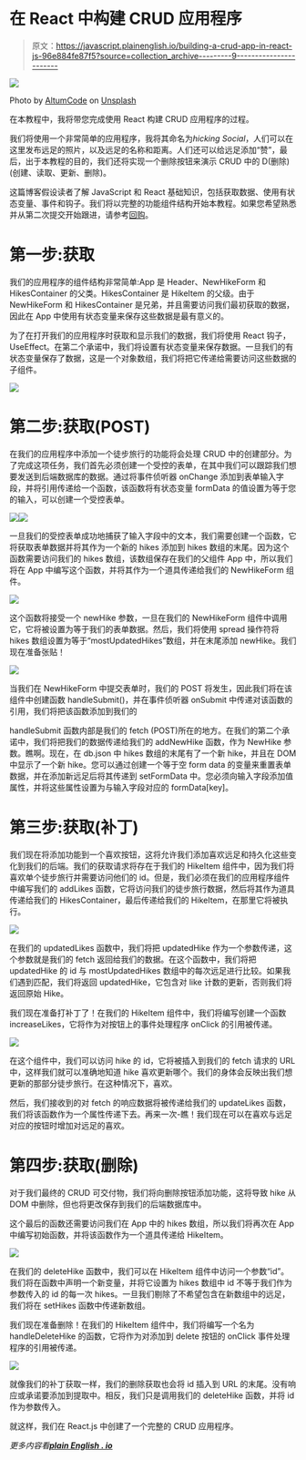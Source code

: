 # 在 React 中构建 CRUD 应用程序

> 原文：<https://javascript.plainenglish.io/building-a-crud-app-in-react-js-96e884fe87f5?source=collection_archive---------9----------------------->

![](img/4286984da1fb68b437c7a82fbeeb4695.png)

Photo by [AltumCode](https://unsplash.com/@altumcode?utm_source=medium&utm_medium=referral) on [Unsplash](https://unsplash.com?utm_source=medium&utm_medium=referral)

在本教程中，我将带您完成使用 React 构建 CRUD 应用程序的过程。

我们将使用一个非常简单的应用程序，我将其命名为*hicking Social*，人们可以在这里发布远足的照片，以及远足的名称和距离。人们还可以给远足添加“赞”，最后，出于本教程的目的，我们还将实现一个删除按钮来演示 CRUD 中的 D(删除)(创建、读取、更新、删除)。

这篇博客假设读者了解 JavaScript 和 React 基础知识，包括获取数据、使用有状态变量、事件和钩子。我们将以完整的功能组件结构开始本教程。如果您希望熟悉并从第二次提交开始跟进，请参考[回购](https://github.com/charcodes24/hiking-social)。

# 第一步:获取

我们的应用程序的组件结构非常简单:App 是 Header、NewHikeForm 和 HikesContainer 的父类。HikesContainer 是 HikeItem 的父级。由于 NewHikeForm 和 HikesContainer 是兄弟，并且需要访问我们最初获取的数据，因此在 App 中使用有状态变量来保存这些数据是最有意义的。

为了在打开我们的应用程序时获取和显示我们的数据，我们将使用 React 钩子，UseEffect。在第二个承诺中，我们将设置有状态变量来保存数据。一旦我们的有状态变量保存了数据，这是一个对象数组，我们将把它传递给需要访问这些数据的子组件。

![](img/7d16b652a19bf486174702c6fbd1d6fc.png)

# 第二步:获取(POST)

在我们的应用程序中添加一个徒步旅行的功能将会处理 CRUD 中的创建部分。为了完成这项任务，我们首先必须创建一个受控的表单，在其中我们可以跟踪我们想要发送到后端数据库的数据。通过将事件侦听器 onChange 添加到表单输入字段，并将引用传递给一个函数，该函数将有状态变量 formData 的值设置为等于您的输入，可以创建一个受控表单。

![](img/1b7e518269df9bee316052e2b5ef7538.png)![](img/9c9f5c2c0daa70787b6f05e7ddbeb1ae.png)

一旦我们的受控表单成功地捕获了输入字段中的文本，我们需要创建一个函数，它将获取表单数据并将其作为一个新的 hikes 添加到 hikes 数组的末尾。因为这个函数需要访问我们的 hikes 数组，该数组保存在我们的父组件 App 中，所以我们将在 App 中编写这个函数，并将其作为一个道具传递给我们的 NewHikeForm 组件。

![](img/07ddb95698a152c5cf0a32e484f80f39.png)

这个函数将接受一个 newHike 参数，一旦在我们的 NewHikeForm 组件中调用它，它将被设置为等于我们的表单数据。然后，我们将使用 spread 操作符将 hikes 数组设置为等于“mostUpdatedHikes”数组，并在末尾添加 newHike。我们现在准备张贴！

![](img/fec66e360f80cd3ce95f604d887d104d.png)

当我们在 NewHikeForm 中提交表单时，我们的 POST 将发生，因此我们将在该组件中创建函数 handleSubmit()，并在事件侦听器 onSubmit 中传递对该函数的引用，我们将把该函数添加到我们的

handleSubmit 函数内部是我们的 fetch (POST)所在的地方。在我们的第二个承诺中，我们将把我们的数据传递给我们的 addNewHike 函数，作为 NewHike 参数。瞧啊。现在，在 db.json 中 hikes 数组的末尾有了一个新 hike，并且在 DOM 中显示了一个新 hike。您可以通过创建一个等于空 form data 的变量来重置表单数据，并在添加新远足后将其传递到 setFormData 中。您必须向输入字段添加值属性，并将这些属性设置为与输入字段对应的 formData[key]。

# 第三步:获取(补丁)

我们现在将添加功能到一个喜欢按钮，这将允许我们添加喜欢远足和持久化这些变化到我们的后端。我们的获取请求将存在于我们的 HikeItem 组件中，因为我们将喜欢单个徒步旅行并需要访问他们的 id。但是，我们必须在我们的应用程序组件中编写我们的 addLikes 函数，它将访问我们的徒步旅行数据，然后将其作为道具传递给我们的 HikesContainer，最后传递给我们的 HikeItem，在那里它将被执行。

![](img/73939e8ff0bb27e06cf1ea01b643f4c4.png)

在我们的 updatedLikes 函数中，我们将把 updatedHike 作为一个参数传递，这个参数就是我们的 fetch 返回给我们的数据。在这个函数中，我们将把 updatedHike 的 id 与 mostUpdatedHikes 数组中的每次远足进行比较。如果我们遇到匹配，我们将返回 updatedHike，它包含对 like 计数的更新，否则我们将返回原始 Hike。

我们现在准备打补丁了！在我们的 HikeItem 组件中，我们将编写创建一个函数 increaseLikes，它将作为对按钮上的事件处理程序 onClick 的引用被传递。

![](img/424e2a8350482a075ec6dd1c1e431378.png)

在这个组件中，我们可以访问 hike 的 id，它将被插入到我们的 fetch 请求的 URL 中，这样我们就可以准确地知道 hike 喜欢更新哪个。我们的身体会反映出我们想更新的那部分徒步旅行。在这种情况下，喜欢。

然后，我们接收到的对 fetch 的响应数据将被传递给我们的 updateLikes 函数，我们将该函数作为一个属性传递下去。再来一次-瞧！我们现在可以在喜欢与远足对应的按钮时增加对远足的喜欢。

# 第四步:获取(删除)

对于我们最终的 CRUD 可交付物，我们将向删除按钮添加功能，这将导致 hike 从 DOM 中删除，但也将更改保存到我们的后端数据库中。

这个最后的函数还需要访问我们在 App 中的 hikes 数组，所以我们将再次在 App 中编写初始函数，并将该函数作为一个道具传递给 HikeItem。

![](img/deb7f9837d28b6b26e40092f53f35886.png)

在我们的 deleteHike 函数中，我们可以在 HikeItem 组件中访问一个参数“id”。我们将在函数中声明一个新变量，并将它设置为 hikes 数组中 id 不等于我们作为参数传入的 id 的每一次 hikes。一旦我们剔除了不希望包含在新数组中的远足，我们将在 setHikes 函数中传递新数组。

我们现在准备删除！在我们的 HikeItem 组件中，我们将编写一个名为 handleDeleteHike 的函数，它将作为对添加到 delete 按钮的 onClick 事件处理程序的引用被传递。

![](img/2235f0f3bdc28f46f1d2e80bab0d57b8.png)

就像我们的补丁获取一样，我们的删除获取也会将 id 插入到 URL 的末尾。没有响应或承诺要添加到提取中。相反，我们只是调用我们的 deleteHike 函数，并将 id 作为参数传入。

就这样，我们在 React.js 中创建了一个完整的 CRUD 应用程序。

*更多内容看*[***plain English . io***](http://plainenglish.io/)